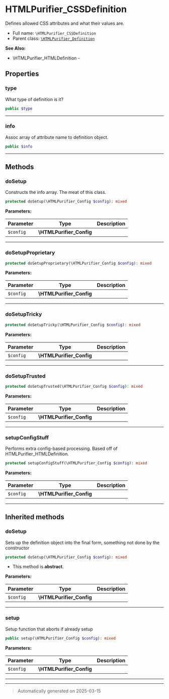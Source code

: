 
# HTMLPurifier_CSSDefinition

Defines allowed CSS attributes and what their values are.



* Full name: `\HTMLPurifier_CSSDefinition`
* Parent class: [`\HTMLPurifier_Definition`](./HTMLPurifier_Definition.md)

**See Also:**

* \HTMLPurifier_HTMLDefinition - 



## Properties


### type

What type of definition is it?

```php
public $type
```






***

### info

Assoc array of attribute name to definition object.

```php
public $info
```






***

## Methods


### doSetup

Constructs the info array.  The meat of this class.

```php
protected doSetup(\HTMLPurifier_Config $config): mixed
```








**Parameters:**

| Parameter | Type | Description |
|-----------|------|-------------|
| `$config` | **\HTMLPurifier_Config** |  |





***

### doSetupProprietary



```php
protected doSetupProprietary(\HTMLPurifier_Config $config): mixed
```








**Parameters:**

| Parameter | Type | Description |
|-----------|------|-------------|
| `$config` | **\HTMLPurifier_Config** |  |





***

### doSetupTricky



```php
protected doSetupTricky(\HTMLPurifier_Config $config): mixed
```








**Parameters:**

| Parameter | Type | Description |
|-----------|------|-------------|
| `$config` | **\HTMLPurifier_Config** |  |





***

### doSetupTrusted



```php
protected doSetupTrusted(\HTMLPurifier_Config $config): mixed
```








**Parameters:**

| Parameter | Type | Description |
|-----------|------|-------------|
| `$config` | **\HTMLPurifier_Config** |  |





***

### setupConfigStuff

Performs extra config-based processing. Based off of
HTMLPurifier_HTMLDefinition.

```php
protected setupConfigStuff(\HTMLPurifier_Config $config): mixed
```








**Parameters:**

| Parameter | Type | Description |
|-----------|------|-------------|
| `$config` | **\HTMLPurifier_Config** |  |





***


## Inherited methods


### doSetup

Sets up the definition object into the final form, something
not done by the constructor

```php
protected doSetup(\HTMLPurifier_Config $config): mixed
```




* This method is **abstract**.



**Parameters:**

| Parameter | Type | Description |
|-----------|------|-------------|
| `$config` | **\HTMLPurifier_Config** |  |





***

### setup

Setup function that aborts if already setup

```php
public setup(\HTMLPurifier_Config $config): mixed
```








**Parameters:**

| Parameter | Type | Description |
|-----------|------|-------------|
| `$config` | **\HTMLPurifier_Config** |  |





***


***
> Automatically generated on 2025-03-15

